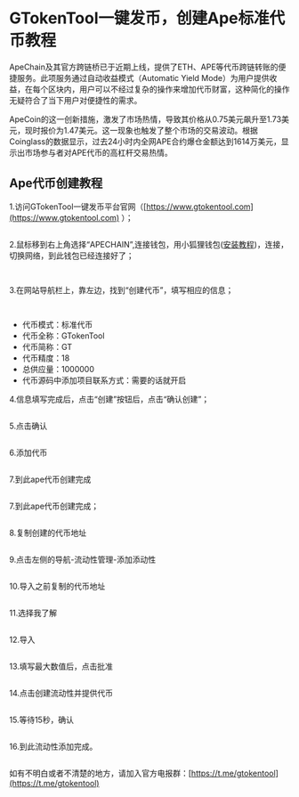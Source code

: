 # GTokenTool一键发币，创建Ape标准代币教程

ApeChain及其官方跨链桥已于近期上线，提供了ETH、APE等代币跨链转账的便捷服务。此项服务通过自动收益模式（Automatic Yield Mode）为用户提供收益，在每个区块内，用户可以不经过复杂的操作来增加代币财富，这种简化的操作无疑符合了当下用户对便捷性的需求。

ApeCoin的这一创新措施，激发了市场热情，导致其价格从0.75美元飙升至1.73美元，现时报价为1.47美元。这一现象也触发了整个市场的交易波动。根据Coinglass的数据显示，过去24小时内全网APE合约爆仓金额达到1614万美元，显示出市场参与者对APE代币的高杠杆交易热情。

## Ape代币创建教程

1.访问GTokenTool一键发币平台官网（[https://www.gtokentool.com](https://www.gtokentool.com) ）；

<figure><img src="../../.gitbook/assets/Screenshot (14).png" alt=""><figcaption></figcaption></figure>

2.鼠标移到右上角选择“APECHAIN”,连接钱包，用小狐狸钱包([安装教程](https://docs.gtokentool.com/fu-zhu-xin-xi/xiao-hu-li-qian-bao-an-zhuang-jiao-cheng))，连接，切换网络，到此钱包已经连接好了；

<figure><img src="../../.gitbook/assets/1 (23).png" alt=""><figcaption></figcaption></figure>

<figure><img src="../../.gitbook/assets/2 (22).png" alt=""><figcaption></figcaption></figure>

3.在网站导航栏上，靠左边，找到“创建代币”，填写相应的信息；

<figure><img src="../../.gitbook/assets/QQ20241022-144235.png" alt=""><figcaption></figcaption></figure>

<figure><img src="../../.gitbook/assets/3 (19).png" alt=""><figcaption></figcaption></figure>

* 代币模式：标准代币
* 代币全称：GTokenTool
* 代币简称：GT
* 代币精度：18
* 总供应量：1000000
* 代币源码中添加项目联系方式：需要的话就开启

4.信息填写完成后，点击“创建”按钮后，点击“确认创建”；

<figure><img src="../../.gitbook/assets/4 (15).png" alt=""><figcaption></figcaption></figure>

5.点击确认

<figure><img src="../../.gitbook/assets/5 (14).png" alt=""><figcaption></figcaption></figure>

6.添加代币

<figure><img src="../../.gitbook/assets/6 (14).png" alt=""><figcaption></figcaption></figure>

7.到此ape代币创建完成

<figure><img src="../../.gitbook/assets/7 (10).png" alt=""><figcaption></figcaption></figure>

7.到此ape代币创建完成；

<figure><img src="../../.gitbook/assets/8 (8).png" alt=""><figcaption></figcaption></figure>

8.复制创建的代币地址

<figure><img src="../../.gitbook/assets/9 (8).png" alt=""><figcaption></figcaption></figure>

9.点击左侧的导航-流动性管理-添加添动性

<figure><img src="../../.gitbook/assets/10 (5).png" alt=""><figcaption></figcaption></figure>

10.导入之前复制的代币地址

<figure><img src="../../.gitbook/assets/11 (44).png" alt=""><figcaption></figcaption></figure>

11.选择我了解

<figure><img src="../../.gitbook/assets/12 (6).png" alt=""><figcaption></figcaption></figure>

12.导入

<figure><img src="../../.gitbook/assets/13 (4).png" alt=""><figcaption></figcaption></figure>

13.填写最大数值后，点击批准

<figure><img src="../../.gitbook/assets/14 (4).png" alt=""><figcaption></figcaption></figure>

14.点击创建流动性并提供代币

<figure><img src="../../.gitbook/assets/15 (3).png" alt=""><figcaption></figcaption></figure>

15.等待15秒，确认

<figure><img src="../../.gitbook/assets/16 (3).png" alt=""><figcaption></figcaption></figure>

16.到此流动性添加完成。

<figure><img src="../../.gitbook/assets/17 (2).png" alt=""><figcaption></figcaption></figure>

如有不明白或者不清楚的地方，请加入官方电报群：[https://t.me/gtokentool](https://t.me/gtokentool)
